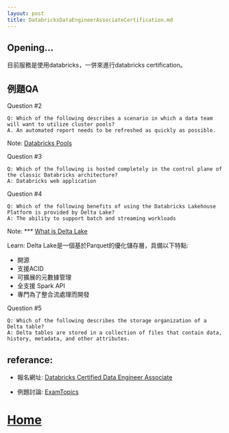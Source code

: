 ```yaml
---
layout: post
title: DatabricksDataEngineerAssociateCertification.md
---
```


## Opening...
目前服務是使用databricks，一併來進行databricks certification。

## 例題QA
Question #2
```
Q: Which of the following describes a scenario in which a data team will want to utilize cluster pools?
A. An automated report needs to be refreshed as quickly as possible.
```
Note: [Databricks Pools](
https://www.databricks.com/blog/2019/11/11/databricks-pools-speed-up-data-pipelines.html)


Question #3
```
Q: Which of the following is hosted completely in the control plane of the classic Databricks architecture?
A: Databricks web application
```

Question #4
```
Q: Which of the following benefits of using the Databricks Lakehouse Platform is provided by Delta Lake?
A: The ability to support batch and streaming workloads 
```
Note: *** [What is Delta Lake](https://learn.microsoft.com/en-us/azure/databricks/delta/)

Learn:
Delta Lake是一個基於Parquet的優化儲存層，具備以下特點:
- 開源
- 支援ACID
- 可擴展的元數據管理
- 全支援 Spark API
- 專門為了整合流處理而開發

Question #5
```
Q: Which of the following describes the storage organization of a Delta table?
A: Delta tables are stored in a collection of files that contain data, history, metadata, and other attributes.
```


## referance:
- 報名網址: [Databricks Certified Data Engineer Associate](https://www.databricks.com/learn/certification/data-engineer-associate)

- 例題討論: [ExamTopics](https://www.examtopics.com/exams/databricks/certified-data-engineer-associate/)

# [Home](./)

